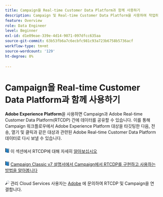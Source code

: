 ```yaml
---
title: Campaign을 Real-time Customer Data Platform과 함께 사용하기
description: Campaign 및 Real-time Customer Data Platform을 사용하여 작업하는 방법 알아보기
feature: Overview
role: Data Engineer
level: Beginner
exl-id: d1e09eae-339e-4d14-9071-097dfcc635aa
source-git-commit: 63b53fb6a7c6ecbfc981c93a723b6758b5736acf
workflow-type: tm+mt
source-wordcount: '129'
ht-degree: 0%

---
```


# Campaign을 Real-time Customer Data Platform과 함께 사용하기

**Adobe Experience Platform**&#x200B;을 사용하면 Campaign과 Adobe Real-time Customer Data Platform(RTCDP) 간에 데이터를 공유할 수 있습니다. 이를 통해 Campaign 워크플로우에서 Adobe Experience Platform 대상을 타깃팅한 다음, 전송, 열기 및 클릭과 같은 대상과 관련된 Adobe Real-time Customer Data Platform 데이터로 다시 보낼 수 있습니다.

![](../assets/do-not-localize/book.png) 이 섹션에서 RTCDP에 대해 자세히  [알아보십시오](https://experienceleague.adobe.com/docs/experience-platform/rtcdp/overview.html?lang=en)

![](../assets/do-not-localize/book.png)  [Campaign Classic v7 설명서에서 Campaign에서 RTCDP를 구현하고 사용하는 방법을 알아봅니다](https://experienceleague.adobe.com/docs/campaign-classic/using/integrating-with-adobe-experience-cloud/aep-sources-destinations/get-started-sources-destinations.html?lang=en#integrating-with-adobe-experience-cloud)

![](../assets/do-not-localize/speech.png)  관리 Cloud Services 사용자는  [Adobe](../start/campaign-faq.md#support) 에 문의하여 RTCDP 및 Campaign을 연결합니다.
